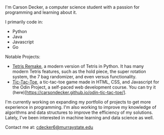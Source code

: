 I'm Carson Decker, a computer science student with a passion for programming and learning about it.

I primarily code in:
- Python
- Java
- Javascript
- Go

Notable Projects:
- [Tetris Remake](https://github.com/carsondecker/Tetris-Remake-Python), a modern version of Tetris in Python. It has many modern Tetris features, such as the hold piece, the super rotation system, the 7 bag randomizer, and even versus functionality.
- [Tic-Tac-Toe](github.com/carsondecker/odin-tic-tac-toe), a tic-tac-toe game made in HTML, CSS, and Javascript for the Odin Project, a self-paced web development course. You can try it (here)[https://carsondecker.github.io/odin-tic-tac-toe/].

I'm currently working on expanding my portfolio of projects to get more experience in programming. I'm also working to improve my knowledge of algorithms and data structures to improve the efficiency of my solutions. Lately, I've been interested in machine learning and data science as well.

Contact me at: cdecker6@murraystate.edu
